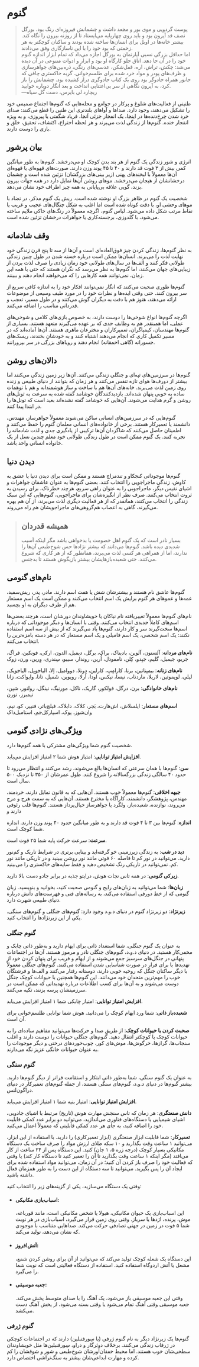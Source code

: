 # گنوم
> پوست گردویی و موی بور و مجعد داشت و چشمانش فیروزه‌ای رنگ بود. بورگل نصف قد آیرون بود و باید روی چهارپایه می‌ایستاد تا از روزنه بیرون را نگاه کند. بیشتر خانه‌ها در اوبل برای انسان‌ها ساخته شده بودند و ساکنان کوچکتر به هر زحمتی که بود خود را با این ناسازگاری وفق می‌دادند.  
> اما حداقل بزرگی نسبی آپارتمان به بورگل اجازه می‌داد که تمام ابزار اندازه گنوم خود را در آن جا دهد. اتاق جلو کارگاه او بود و ابزار و ادوات متنوعی در آن دیده می‌شد: چکش، تراش، اره، قفل‌شکن، عدسی‌های رنگی، ذره‌بین‌های جواهرسازی و ظرف‌های پودر و مواد خرد شده برای طلسم‌خوانی. گربه خاکستری چاقی که جانور همراه جادوگر بود روی یک کتاب جادوگری دراز کشیده بود. چشمانش را باز کرد، به آیرون نگاهی از سر بی‌اعتنایی انداخت و بعد انگار دوباره خوابید.  
—ریچارد لی بایرس، دست گل سیاه

طنینی از فعالیت‌های شلوغ و پرکار در جوامع و محله‌هایی که گنوم‌ها اجتماع صمیمی خود را تشکیل می‌دهند، وجود دارد. صداها و آواهای بلندتری این طنین را قطع می‌کنند: صدای خرد شدن چرخ‌دنده‌ها در اینجا، یک انفجار جزئی آنجا، فریاد شگفتی یا پیروزی، و به ویژه انفجار خنده. گنوم‌ها از زندگی لذت می‌برند و هر لحظه اختراع، اکتشاف، تحقیق، خلق و بازی را دوست دارند.

## بیان پرشور
انرژی و شور زندگی یک گنوم از هر بند بدن کوچک او می‌درخشد. گنوم‌ها به طور میانگین کمی بیش از ۳ فوت قد دارند و ۴۰ تا ۴۵ پوند وزن دارند. صورت‌های قهوه‌ای یا قهوه‌ای آن‌ها معمولاً با لبخندهای پهنی (زیر بینی‌های بزرگشان) تزئین شده است و چشمان درخشانشان از هیجان می‌درخشد. موهای روشن آن‌ها تمایل دارد در همه جهات بیرون بزند، گویی علاقه بی‌پایانی به همه چیز اطراف خود نشان می‌دهد.

شخصیت یک گنوم در ظاهر بزرگ او نوشته شده است. ریش یک گنوم مذکر، در تضاد با موهای وحشی او، با دقت کوتاه شده است اما اغلب به شکل چنگال‌های عجیب و غریب یا نقاط مرتب شکل داده می‌شود. لباس گنوم، اگرچه معمولاً در رنگ‌های خاکی ملایم ساخته می‌شود، با گلدوزی، برجسته‌کاری یا جواهرات درخشان تزئین شده است.

## وقف شادمانه
به نظر گنوم‌ها، زندگی کردن چیز فوق‌العاده‌ای است و آن‌ها از سه تا پنج قرن زندگی خود نهایت لذت را می‌برند. انسان‌ها ممکن است درباره خسته شدن در طول چنین زندگی طولانی فکر کنند و الف‌ها در سال‌های طولانی خود زمان زیادی را صرف لذت بردن از زیبایی‌های جهان می‌کنند، اما گنوم‌ها به نظر می‌رسد که نگران هستند که حتی با همه این زمان، نمی‌توانند همه کارهایی را که می‌خواهند انجام دهند و ببینند.

گنوم‌ها طوری صحبت می‌کنند که انگار نمی‌توانند افکار خود را به اندازه کافی سریع از سر بیرون کنند. حتی وقتی ایده‌ها و نظرات خود را در مورد طیف وسیعی از موضوعات ارائه می‌دهند، هنوز هم با دقت به دیگران گوش می‌کنند و در طول مسیر، تعجب و قدردانی مناسب را اضافه می‌کنند.

اگرچه گنوم‌ها انواع شوخی‌ها را دوست دارند، به خصوص بازی‌های کلامی و شوخی‌های عملی، اما همینقدر هم به وظایف جدی که بر عهده می‌گیرند متعهد هستند. بسیاری از گنوم‌ها مهندسان، کیمیاگران، تعمیرکاران و مخترعان ماهری هستند. آن‌ها آماده‌اند که در مسیر تکمیل کاری که انجام می‌دهند اشتباه کنند و به خودشان بخندند، ریسک‌های جسورانه (گاهی احمقانه) انجام دهند و رویاهای بزرگی در سر بپرورانند.

## دالان‌های روشن
گنوم‌ها در سرزمین‌های تپه‌ای و جنگلی زندگی می‌کنند. آن‌ها زیر زمین زندگی می‌کنند اما بیشتر از دورف‌ها هوای تازه تنفس می‌کنند و هر زمان که بتوانند از دنیای طبیعی و زنده روی زمین لذت می‌برند. خانه‌های آن‌ها هم با ساخت و ساز هوشمندانه و هم با توهمات ساده به خوبی پنهان شده‌اند. بازدیدکنندگان خوشامد گفته شده به سرعت به تونل‌های روشن و گرم هدایت می‌شوند. آن‌هایی که خوشامد گفته نشده‌اند بعید است که تونل‌ها را در ابتدا پیدا کنند.

گنوم‌هایی که در سرزمین‌های انسانی ساکن می‌شوند معمولاً جواهرساز، مهندس، دانشمند یا تعمیرکار هستند. برخی از خانواده‌های انسانی معلمان گنوم را حفظ می‌کنند و اطمینان حاصل می‌کنند که شاگردان آن‌ها ترکیبی از یادگیری جدی و لذت شادمانه را تجربه کنند. یک گنوم ممکن است در طول زندگی طولانی خود معلم چندین نسل از یک خانواده انسانی واحد باشد.

## دیدن دنیا
گنوم‌ها موجوداتی کنجکاو و تندمزاج هستند و ممکن است برای دیدن دنیا یا عشق به کاوش، زندگی ماجراجویی را انتخاب کنند. بعضی گنوم‌ها به عنوان عاشقان جواهرات و اشیای نفیس دیگر، ماجراجویی را به عنوان راهی سریع، هرچند خطرناک، برای رسیدن به ثروت انتخاب می‌کنند. صرف نظر از انگیزه‌شان برای ماجراجویی، گنوم‌هایی که این سبک زندگی را انتخاب می‌کنند، همانقدر که از هر فعالیت دیگری لذت می‌برند، از آن هم بهره می‌گیرند، گاهی به اعصاب هم‌گروهی‌های ماجراجویشان هم راه می‌روند.

> ## همیشه قدردان
> بسیار نادر است که یک گنوم اهل خصومت یا بدخواهی باشد مگر اینکه آسیب شدیدی دیده باشد. گنوم‌ها می‌دانند که بیشتر نژادها حس شوخ‌طبعی آن‌ها را ندارند، اما از همراهی هر کسی لذت می‌برند، همانطور که از هر کاری که شروع می‌کنند. حتی شعبده‌بازهایشان بیشتر بازیگوش هستند تا بدجنس.


## نام‌های گنومی
گنوم‌ها عاشق نام هستند و بیشترشان شش یا هفت اسم دارند. مادر، پدر، ریش‌سفید، عمه‌ها و عموهای هر گنوم برایش یک اسم انتخاب می‌کنند و ممکن است یک اسم مستعار هم از طرف دیگران به او بچسبد.

نام‌های گنوم‌ها معمولاً تغییریافته نام نیاکان یا خویشاوندان دورشان است، هرچند بعضی‌ها اسم‌های کاملاً جدیدی انتخاب می‌کنند. وقتی با انسان‌ها و دیگر موجوداتی که درباره اسم‌ها سخت‌گیرند سر و کار دارند، گنوم‌ها یاد می‌گیرند که از بیش از سه اسم استفاده نکنند: یک اسم شخصی، یک اسم فامیلی و یک اسم مستعار که در هر دسته بامزه‌ترین را انتخاب می‌کنند.

**نام‌های مردانه**: آلستون، آلوین، بادیناک، براک، برگل، دیمبل، الدون، ارکی، فونکین، فراگ، جربو، جیمبل، گلیم، جبِدو، کِلن، نامفودل، اُرین، روندار، سیبو، سِندری، وِرین، ورن، زوک

**نام‌های زنانه**: بیمپناتین، برنا، کارامِپ، کارلین، دونلا، دووامیل، اِلا، الیاجوبِل، الیاجویک، لیلی، لوپموتین، لاریلا، ماردناب، نیسا، نیکس، اودا، اُرلا، رویوین، شَمیل، تانا، وایواکت، زانا

**نام‌های خانوادگی**: برن، درگل، فولکور، گاریک، ناکل، مورنیگ، نینگل، رولنور، شپن، تیمبرز، تورن

**اسم‌های مستعار**: ایلسلاش، اش‌هارت، بَجر، کلاک، دابلاک، فیلچ‌باتر، فنیپر، کو، نیم، وان‌شوز، پوک، اسپارکل‌جم، استامبل‌داک

## ویژگی‌های نژادی گنومی
شخصیت گنوم شما ویژگی‌های مشترکی با همه گنوم‌ها دارد.

**افزایش امتیاز توانایی**: امتیاز هوش شما ۲ امتیاز افزایش می‌یابد.

**سن**: گنوم‌ها با همان سرعتی که انسان‌ها بالغ می‌شوند، رشد می‌کنند و انتظار می‌رود تا حدود ۴۰ سالگی زندگی بزرگسالانه را شروع کنند. طول عمرشان از ۳۵۰ تا نزدیک ۵۰۰ سال است.

**جبهه اخلاقی**: گنوم‌ها معمولاً خوب هستند. آن‌هایی که به قانون تمایل دارند، خردمند، مهندس، پژوهشگر، دانشمند، کارآگاه یا مخترع هستند. آن‌هایی که به سمت هرج و مرج می‌روند، نوازنده، شعبده‌باز، ولگرد یا جواهرساز خیال‌پرداز هستند. گنوم‌ها قلب رئوفی دارند و

**اندازه**: گنوم‌ها بین ۳ تا ۴ فوت قد دارند و به طور میانگین حدود ۴۰ پوند وزن دارند. اندازه شما کوچک است.

**سرعت**: سرعت حرکت پایه شما ۲۵ فوت است.

**دید در شب**: به زندگی زیرزمینی خو گرفته‌اید و بینایی برتری در شرایط تاریک و کم‌نور دارید. می‌توانید در نور کم تا فاصله ۶۰ فوتی مانند نور روشن ببینید و در تاریکی مانند نور کم. نمی‌توانید در تاریکی رنگ تشخیص دهید و فقط سایه‌های خاکستری را می‌بینید.

**زیرکی گنومی**: در همه تاس نجات هوش، درایتو جذبه  در برابر جادو دست بالا دارید.

**زبان‌ها**: شما می‌توانید به زبان‌های رایج و گنومی صحبت کنید، بخوانید و بنویسید. زبان گنومی که از خط دورفی استفاده می‌کند، به رساله‌های فنی و فهرست‌های دانش درباره دنیای طبیعی شهرت دارد.

**زیرنژاد**: دو زیرنژاد گنوم در دنیای د.و.د وجود دارد: گنوم‌های جنگلی و گنوم‌های سنگی. یکی از این زیرنژادها را انتخاب کنید.

### گنوم جنگلی
به عنوان یک گنوم جنگلی، شما استعداد ذاتی برای ایهام دارید و به‌طور ذاتی چابک و مخفی‌کار هستید. در دنیای د.و.د، گنوم‌های جنگلی نادر و مرموز هستند. آن‌ها در اجتماعات پنهانی در جنگل‌های سرسبز جمع می‌شوند و از ایهام و فریب برای پنهان کردن خود از تهدیدها یا برای فرار در صورت شناسایی شدن استفاده می‌کنند. گنوم‌های جنگلی معمولاً با دیگر ساکنان جنگل که روحیه خوبی دارند، دوستانه رفتار می‌کنند و الف‌ها و فرشتگان خوب را مهم‌ترین متحدان خود می‌دانند. این گنوم‌ها همچنین با حیوانات کوچک جنگل دوست می‌شوند و به آن‌ها برای کسب اطلاعات درباره تهدیداتی که ممکن است در سرزمینشان پرسه بزنند، تکیه می‌کنند.

**افزایش امتیاز توانایی**: امتیاز چابکی شما ۱ امتیاز افزایش می‌یابد.

**شعبده‌باز ذاتی**: شما ورد ایهام کوچک را می‌دانید. هوش شما توانایی طلسم‌خوانی برای آن است.

**صحبت کردن با حیوانات کوچک**: از طریق صدا و حرکت‌ها می‌توانید مفاهیم ساده‌ای را به حیوانات کوچک یا کوچکتر انتقال دهید. گنوم‌های جنگلی حیوانات را دوست دارند و اغلب سنجاب‌ها، گرازها، خرگوش‌ها، موش‌های کور، چوب‌خوردهای درختی و دیگر موجودات را به عنوان حیوانات خانگی عزیز نگه می‌دارند.

### گنوم سنگی
به عنوان یک گنوم سنگی، شما به‌طور ذاتی ابتکار و استقامت فراتر از دیگر گنوم‌ها دارید. بیشتر گنوم‌ها در دنیای د.و.د، گنوم‌های سنگی هستند، از جمله گنوم‌های تعمیرکار در دنیای دراگون‌لنس.

**افزایش امتیاز توانایی**: امتیاز بنیه شما ۱ امتیاز افزایش می‌یابد.

**دانش صنعتگری**: هر زمان که تاس سنجش مهارت هوش (تاریخ) مرتبط با اشیای جادویی، اشیای شیمیایی یا دستگاه‌های فناوری می‌اندازید، می‌توانید دو برابر عدد کمکی قابلیت خود را اضافه کنید، به جای هر عدد کمکی قابلیتی که معمولاً اعمال می‌کنید.

**تعمیرکار**:
شما قابلیت ابزار صنعتگری (ابزار تعمیرکاری) را دارید. با استفاده از این ابزار، می‌توانید ۱ ساعت وقت بگذارید و ۱۰ سکه طلای ارزش مواد را صرف ساخت یک دستگاه مکانیکی بسیار کوچک (درجه زره ۵، ۱ جان) کنید. این دستگاه پس از ۲۴ ساعت از کار می‌افتد (مگر اینکه ۱ ساعت وقت بگذارید تا آن را تعمیر کنید تا دستگاه کار کند) یا وقتی که فعالیت خود را صرف باز کردن آن کنید؛ در آن زمان، می‌توانید مواد استفاده شده برای ایجاد آن را پس بگیرید. می‌توانید تا سه دستگاه از این دست را به طور همزمان فعال داشته باشید.

وقتی یک دستگاه می‌سازید، یکی از گزینه‌های زیر را انتخاب کنید:

- #### اسباب‌بازی مکانیکی:
    این اسباب‌بازی یک حیوان مکانیکی، هیولا یا شخص مکانیکی است، مانند قورباغه، موش، پرنده، اژدها یا سرباز. وقتی روی زمین قرار می‌گیرد، اسباب‌بازی در هر نوبت شما ۵ فوت در زمین در جهتی تصادفی حرکت می‌کند. صداهایی متناسب با موجودی که نشان می‌دهد، تولید می‌کند.

- #### آتش‌افروز:
    این دستگاه یک شعله کوچک تولید می‌کند که می‌توانید از آن برای روشن کردن شمع، مشعل یا آتش اردوگاه استفاده کنید. استفاده از دستگاه فعالیتی است که نوبت شما را می‌گیرد.

- #### جعبه موسیقی:
    وقتی این جعبه موسیقی باز می‌شود، یک آهنگ را با صدای متوسط پخش می‌کند. جعبه موسیقی وقتی آهنگ تمام می‌شود یا وقتی بسته می‌شود، از پخش آهنگ دست می‌کشد.

### گنوم‌ ژرفی
گنوم‌ها یک زیرنژاد دیگر به نام گنوم‌ ژرفی (یا سِورفنبلین) دارند که در اجتماعات کوچکی در ژرفاب زندگی می‌کنند. برخلاف دوئرگار و دراو، سِورفنبلین‌ها مثل خویشاوندان سطحی‌شان خوب هستند. اما محیط خفقان‌آورشان شوخ‌طبعی و شور و شوقشان را کم کرده و مهارت ابداعی‌شان بیشتر به سنگ‌تراشی اختصاص دارد.